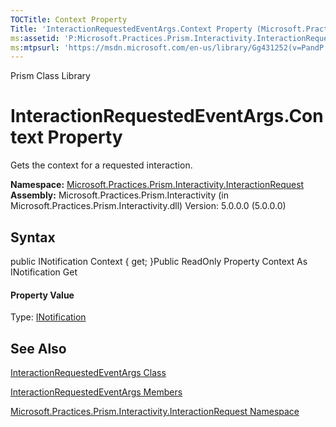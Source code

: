 ```yaml
---
TOCTitle: Context Property
Title: 'InteractionRequestedEventArgs.Context Property (Microsoft.Practices.Prism.Interactivity.InteractionRequest)'
ms:assetid: 'P:Microsoft.Practices.Prism.Interactivity.InteractionRequest.InteractionRequestedEventArgs.Context'
ms:mtpsurl: 'https://msdn.microsoft.com/en-us/library/Gg431252(v=PandP.50)'
---
```


Prism Class Library

InteractionRequestedEventArgs.Context Property
==================================================

Gets the context for a requested interaction.

**Namespace:** [Microsoft.Practices.Prism.Interactivity.InteractionRequest](https://msdn.microsoft.com/n:microsoft.practices.prism.interactivity.interactionrequest)
**Assembly:** Microsoft.Practices.Prism.Interactivity (in Microsoft.Practices.Prism.Interactivity.dll) Version: 5.0.0.0 (5.0.0.0)

## Syntax


<span id="syntaxToggle"></span>public INotification Context { get; }Public ReadOnly Property Context As INotification Get
#### Property Value

Type: [INotification](https://msdn.microsoft.com/t:microsoft.practices.prism.interactivity.interactionrequest.inotification)

See Also
--------


[InteractionRequestedEventArgs Class](https://msdn.microsoft.com/t:microsoft.practices.prism.interactivity.interactionrequest.interactionrequestedeventargs)

[InteractionRequestedEventArgs Members](https://msdn.microsoft.com/allmembers.t:microsoft.practices.prism.interactivity.interactionrequest.interactionrequestedeventargs)

[Microsoft.Practices.Prism.Interactivity.InteractionRequest Namespace](https://msdn.microsoft.com/n:microsoft.practices.prism.interactivity.interactionrequest)
